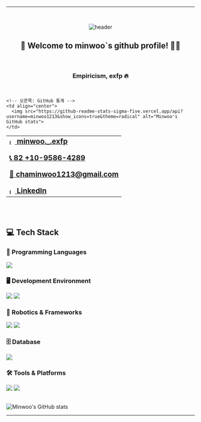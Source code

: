 <div align="center"> 
  
*****************************************************

<br/>
<!--
![header](https://capsule-render.vercel.app/api?type=venom&color=f6b3be&height=100&section=header&text=minwoo._.exfp&fontColor=000000&fontSize=65&animation=fadeIn&fontAlignY=55&desc=%20&descAlignY=62&descAlign=62)
<br/>-->

![header](https://capsule-render.vercel.app/api?type=venom&color=00FF00&height=100&section=header&text=minwoo._.exfp&fontColor=FF69B4&fontSize=65&animation=fadeIn&fontAlignY=55&desc=%20&descAlignY=62&descAlign=62)
<br/>

##  :rainbow: Welcome to minwoo`s github profile! :man_technologist:

<br/>
<div align="center"> 

###  Empiricism, exfp :fire:

<br/>

<div align="left"> 

<table>
  <tr>
    <!-- 왼쪽: 소셜 정보 -->
    <td align="left">
      <div style="font-size: larger;">
        <a href="https://www.instagram.com/minwoo._.exfp/">
          <img width="15" alt="Instagram Icon" src="https://github.com/minwoo1213/minwoo1213/assets/103166594/8327ff98-6f9e-48ed-9681-50a859ea54c1" style="vertical-align:middle;">
          <strong>minwoo._.exfp</strong>
        </a>
      </div>
      <br/>
      <div style="font-size: larger;">
        <strong>
          <a href="https://drive.google.com/drive/folders/1ZYE8Mcj7tytGxnBxS8JnDzznIR95POnv?usp=sharing">📞 82 +10-9586-4289</a>
        </strong>
      </div>
      <br/>
      <div style="font-size: larger;">
        <strong>
          <a href="mailto:chaminwoo1213@gmail.com">📧 chaminwoo1213@gmail.com</a>
        </strong>
      </div>
      <br/>
      <div style="font-size: larger;">
        <a href="https://www.linkedin.com/in/minwoo-cha-90a99b2a7/">
          <img width="15" alt="LinkedIn Icon" src="https://github.com/minwoo1213/minwoo1213/assets/103166594/b322b3c3-b29e-412f-89d8-3e180c4ada94" style="vertical-align:middle;">
          <strong>LinkedIn</strong>
        </a>
      </div>
    </td>

    <!-- 오른쪽: GitHub 통계 -->
    <td align="center">
      <img src="https://github-readme-stats-sigma-five.vercel.app/api?username=minwoo1213&show_icons=true&theme=radical" alt="Minwoo's GitHub stats">
    </td>
  </tr>
</table>


<br/>
<br/>

<!-- ###  :desktop_computer: Dev beliefs : A craftsman does not blame the tools. learn and feel more :wrench: -->

<div align="left"> 

## 💻 Tech Stack

### 🔹 Programming Languages
<img src="https://img.shields.io/badge/C++-00599C?style=for-the-badge&logo=c%2B%2B&logoColor=white">

### 🖥 Development Environment
<img src="https://img.shields.io/badge/Linux-FCC624?style=for-the-badge&logo=linux&logoColor=black">
<img src="https://img.shields.io/badge/Ubuntu-E95420?style=for-the-badge&logo=ubuntu&logoColor=white">

### 🤖 Robotics & Frameworks
<img src="https://img.shields.io/badge/ROS1-22314E?style=for-the-badge&logo=ros&logoColor=white">
<img src="https://img.shields.io/badge/ROS2-22314E?style=for-the-badge&logo=ros&logoColor=white">

### 🗄 Database
<img src="https://img.shields.io/badge/MySQL-4479A1?style=for-the-badge&logo=MySQL&logoColor=white">

### 🛠 Tools & Platforms
<img src="https://img.shields.io/badge/github-181717?style=for-the-badge&logo=github&logoColor=white">
<img src="https://img.shields.io/badge/VSCode-007ACC?style=for-the-badge&logo=VisualStudioCode&logoColor=white">

<br/>
<br/>

![Minwoo's GitHub stats](https://github-readme-stats.vercel.app/api?username=minwoo1213&show_icons=true&theme=radical)

</div>

*****************************************************
